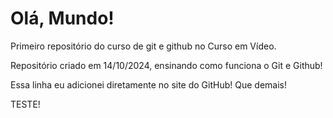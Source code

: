 # Olá, Mundo!
 Primeiro repositório do curso de git e github no Curso em Vídeo.

 Repositório criado em 14/10/2024, ensinando como funciona o Git e Github!

 Essa linha eu adicionei diretamente no site do GitHub! Que demais!

TESTE!
